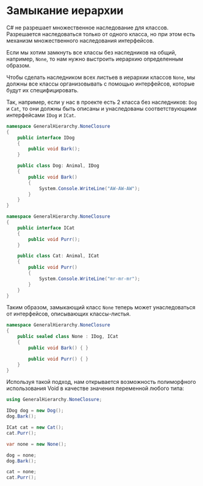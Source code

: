 # Замыкание иерархии

C# не разрешает множественное наследование для классов. Разрешается наследоваться только от одного класса, но при этом есть механизм множественного наследования интерфейсов. 

Если мы хотим замкнуть все классы без наследников на общий, например, `None`, то нам нужно выстроить иерархию определенным образом.

Чтобы сделать наследником всех листьев в иерархии классов `None`, мы должны все классы организовывать с помощью интерфейсов, которые будут их специфицировать.

Так, например, если у нас в проекте есть 2 класса без наследников: `Dog` и `Cat`, то они должны быть описаны и унаследованы соответствующими интерфейсами `IDog` и `ICat`. 

~~~C#
namespace GeneralHierarchy.NoneClosure
{
    public interface IDog
    {
        public void Bark();
    }

    public class Dog: Animal, IDog
    {
        public void Bark()
        {
            System.Console.WriteLine("AW-AW-AW");
        }
    }
}
~~~

~~~C#
namespace GeneralHierarchy.NoneClosure
{
    public interface ICat
    {
        public void Purr();
    }

    public class Cat: Animal, ICat
    {
        public void Purr()
        {
            System.Console.WriteLine("mr-mr-mr");
        }
    }
}
~~~

Таким образом, замыкающий класс `None` теперь может унаследоваться от интерфейсов, описывающих классы-листья. 

~~~C#
namespace GeneralHierarchy.NoneClosure
{
    public sealed class None : IDog, ICat
    {
        public void Bark() { }

        public void Purr() { }
    }
}
~~~

Используя такой подход, нам открывается возможность полиморфного использования Void в качестве значения переменной любого типа:

~~~C#
using GeneralHierarchy.NoneClosure;

IDog dog = new Dog();
dog.Bark();

ICat cat = new Cat();
cat.Purr();

var none = new None();

dog = none;
dog.Bark();

cat = none;
cat.Purr();
~~~